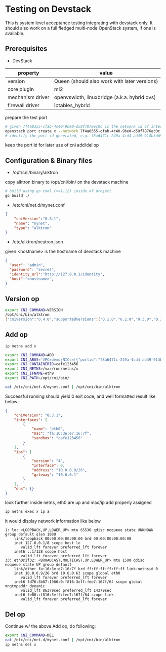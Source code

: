# Testing on Devstack

This is system level acceptance testing integrating with devstack only. It should also work on a full fledged multi-node OpenStack system, if one is available.

## Prerequisites
* DevStack

| property | value | 
| -------- | ----- |
| version | Queen (should also work with later versions) |
| core plugin | ml2 |
| mechanism driver | openvswicth, linuxbridge (a.k.a. hybrid ovs) |
| firewall driver | iptables_hybrid |

prepare the test port
```bash
# given 7f4a0355-cfab-4c40-9be0-d58f7876ec0c is the network id of interest
openstack port create x --network 7f4a0355-cfab-4c40-9be0-d58f7876ec0c
# identify the port id generated, e.g. f8a6471c-249a-4cd4-ad49-914bfdd95da1
```
keep the port id for later use of cni add/del op

## Configuration & Binary files
* /opt/cni/binary/alktron

copy alktron binary to /opt/cni/bin/ on the devstack machine
```bash
# build using go tool (>=1.12) inside of project
go build ./
```

* /etc/cni/net.d/mynet.conf
```json
{ 
    "cniVersion":"0.3.1",
	"name": "mynet",
	"type": "alktron"
}
```
* /etc/alktron/neutron.json

given \<hostname\> is the hostname of devstack machine
```json
{
  "user": "admin",
  "password": "secret",
  "identity_url":"http://127.0.0.1/identity",
  "host":"<hostname>",
}
```

## Version op
```bash
export CNI_COMMAND=VERSION
/opt/cni/bin/alktron
{"cniVersion":"0.4.0","supportedVersions":["0.1.0","0.2.0","0.3.0","0.3.1"]}
```

## Add op
```bash
ip netns add x

export CNI_COMMAND=ADD
export CNI_ARGS='VPC=demo;NICs=[{"portid":"f8a6471c-249a-4cd4-ad49-914bfdd95da1"}]'
export CNI_CONTAINERID=cafe123456
export CNI_NETNS=/var/run/netns/x	
export CNI_IFNAME=eth9
export CNI_PATH=/opt/cni/bin/

cat /etc/cni/net.d/mynet.conf | /opt/cni/bin/alktron
```

Successful running should yield 0 exit code, and well formatted result like below:
```json
{
    "cniVersion": "0.3.1",
    "interfaces": [
        {
            "name": "eth0",
            "mac": "fa:16:3e:e7:16:7f",
            "sandbox": "cafe123456"
        }
    ],
    "ips": [
        {
            "version": "4",
            "interface": 0,
            "address": "10.0.0.9/26",
            "gateway": "10.0.0.1"
        }
    ],
    "dns": {}
}
```

look further inside netns, eth0 are up and mac/ip add properly assigned 
```bash
ip netns exec x ip a
```
it would display network information like below
```text
1: lo: <LOOPBACK,UP,LOWER_UP> mtu 65536 qdisc noqueue state UNKNOWN group default qlen 1000
    link/loopback 00:00:00:00:00:00 brd 00:00:00:00:00:00
    inet 127.0.0.1/8 scope host lo
       valid_lft forever preferred_lft forever
    inet6 ::1/128 scope host 
       valid_lft forever preferred_lft forever
33: eth0@if32: <BROADCAST,MULTICAST,UP,LOWER_UP> mtu 1500 qdisc noqueue state UP group default 
    link/ether fa:16:3e:e7:16:7f brd ff:ff:ff:ff:ff:ff link-netnsid 0
    inet 10.0.0.9/26 brd 10.0.0.63 scope global eth0
       valid_lft forever preferred_lft forever
    inet6 fd76:3b87:1966:0:f816:3eff:fee7:167f/64 scope global mngtmpaddr dynamic 
       valid_lft 86379sec preferred_lft 14379sec
    inet6 fe80::f816:3eff:fee7:167f/64 scope link 
       valid_lft forever preferred_lft forever
```

## Del op

Continue w/ the above Add op, do following:
```bash
export CNI_COMMAND=DEL
cat /etc/cni/net.d/mynet.conf | /opt/cni/bin/alktron
ip netns del x
```
